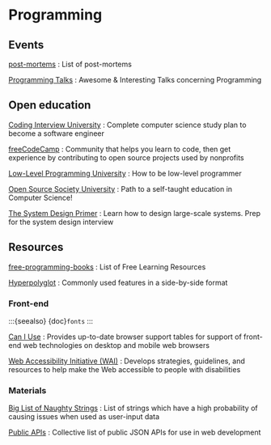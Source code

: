 # Programming

## Events

[post-mortems](https://github.com/danluu/post-mortems)
: List of post-mortems

[Programming Talks](https://github.com/hellerve/programming-talks)
: Awesome & Interesting Talks concerning Programming

## Open education

[Coding Interview University](https://github.com/jwasham/coding-interview-university)
: Complete computer science study plan to become a software engineer

[freeCodeCamp](https://www.freecodecamp.org/)
: Community that helps you learn to code, then get experience by contributing
  to open source projects used by nonprofits

[Low-Level Programming University](https://github.com/gurugio/lowlevelprogramming-university)
: How to be low-level programmer

[Open Source Society University](https://github.com/ossu/computer-science)
: Path to a self-taught education in Computer Science!

[The System Design Primer](https://github.com/donnemartin/system-design-primer)
: Learn how to design large-scale systems. Prep for the system design interview

## Resources

[free-programming-books](https://github.com/EbookFoundation/free-programming-books)
: List of Free Learning Resources

[Hyperpolyglot](https://hyperpolyglot.org/)
: Commonly used features in a side-by-side format

### Front-end

:::{seealso}
{doc}`fonts`
:::

[Can I Use](https://caniuse.com/)
: Provides up-to-date browser support tables for support of front-end web
  technologies on desktop and mobile web browsers

[Web Accessibility Initiative (WAI)](https://www.w3.org/WAI/)
: Develops strategies, guidelines, and resources to help make the Web accessible
  to people with disabilities

### Materials

[Big List of Naughty Strings](https://github.com/minimaxir/big-list-of-naughty-strings)
: List of strings which have a high probability of causing issues when used as
  user-input data

[Public APIs](https://github.com/public-apis/public-apis)
: Collective list of public JSON APIs for use in web development

